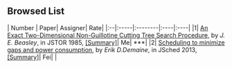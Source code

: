 ## Browsed List

| Number | Paper| Assigner| Rate| 
|:--|:-----|:--------|:----|:----|
|1| [An Exact Two-Dimensional Non-Guillotine Cutting Tree Search Procedure](http://www.jstor.org/stable/170866), by *J. E. Beasley*, in JSTOR 1985, [[Summary]](../papers/Beasley85_2d-cutting-tree-search.md)| Me| ***|
|2| [Scheduling to minimize gaps and power consumption](http://link.springer.com/article/10.1007%2Fs10951-012-0309-6), by *Erik D.Demaine*, in JSched 2013, [[Summary]](../papers/Demaine13-min-gap-power.md)| Fei| |
